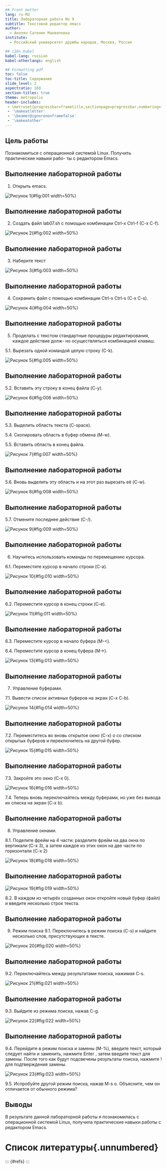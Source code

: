 ```yaml
---
## Front matter
lang: ru-RU
title: Лабораторная работа No 9
subtitle: Текстовой редактор emacs
author:
  - Акопян Сатеник Манвеловна
institute:
  - Российский университет дружбы народов, Москва, Россия

## i18n babel
babel-lang: russian
babel-otherlangs: english

## Formatting pdf
toc: false
toc-title: Содержание
slide_level: 2
aspectratio: 169
section-titles: true
theme: metropolis
header-includes:
 - \metroset{progressbar=frametitle,sectionpage=progressbar,numbering=fraction}
 - '\makeatletter'
 - '\beamer@ignorenonframefalse'
 - '\makeatother'
---
```


## Цель работы

Познакомиться с операционной системой Linux. Получить практические навыки рабо-
ты с редактором Emacs.

## Выполнение лабораторной работы

1. Открыть emacs.

![Рисунок 1](image/1.png){#fig:001 width=50%}

## Выполнение лабораторной работы

2. Создать файл lab07.sh с помощью комбинации Ctrl-x Ctrl-f (C-x C-f).

![Рисунок 2](image/2.png){#fig:002 width=50%}

## Выполнение лабораторной работы

3. Наберите текст

![Рисунок 3](image/3.png){#fig:003 width=50%}

## Выполнение лабораторной работы

4. Сохранить файл с помощью комбинации Ctrl-x Ctrl-s (C-x C-s).

![Рисунок 4](image/4.png){#fig:004 width=50%}

## Выполнение лабораторной работы

5. Проделать с текстом стандартные процедуры редактирования, каждое действие долж-
но осуществляться комбинацией клавиш.

5.1. Вырезать одной командой целую строку (С-k).

![Рисунок 5](image/5.png){#fig:005 width=50%}

## Выполнение лабораторной работы

5.2. Вставить эту строку в конец файла (C-y).

![Рисунок 6](image/6.png){#fig:006 width=50%}

## Выполнение лабораторной работы

5.3. Выделить область текста (C-space).

5.4. Скопировать область в буфер обмена (M-w).

5.5. Вставить область в конец файла.

![Рисунок 7](image/7.png){#fig:007 width=50%}

## Выполнение лабораторной работы

5.6. Вновь выделить эту область и на этот раз вырезать её (C-w).

![Рисунок 8](image/8.png){#fig:008 width=50%}

## Выполнение лабораторной работы

5.7. Отмените последнее действие (C-/).

![Рисунок 9](image/9.png){#fig:009 width=50%}

## Выполнение лабораторной работы

6. Научитесь использовать команды по перемещению курсора.

6.1. Переместите курсор в начало строки (C-a).

![Рисунок 10](image/10.png){#fig:010 width=50%}

## Выполнение лабораторной работы

6.2. Переместите курсор в конец строки (C-e).

![Рисунок 11](image/11.png){#fig:011 width=50%}

## Выполнение лабораторной работы

6.3. Переместите курсор в начало буфера (M-<).

6.4. Переместите курсор в конец буфера (M->).

![Рисунок 13](image/13.png){#fig:013 width=50%}

## Выполнение лабораторной работы

7. Управление буферами.

7.1. Вывести список активных буферов на экран (C-x C-b).

![Рисунок 14](image/14.png){#fig:014 width=50%}

## Выполнение лабораторной работы

7.2. Переместитесь во вновь открытое окно (C-x) o со списком открытых буферов
и переключитесь на другой буфер.

![Рисунок 15](image/15.png){#fig:015 width=50%}

## Выполнение лабораторной работы

7.3. Закройте это окно (C-x 0).

![Рисунок 16](image/16.png){#fig:016 width=50%}

7.4. Теперь вновь переключайтесь между буферами, но уже без вывода их списка на
экран (C-x b).

## Выполнение лабораторной работы

8. Управление окнами.

8.1. Поделите фрейм на 4 части: разделите фрейм на два окна по вертикали (C-x 3),
а затем каждое из этих окон на две части по горизонтали (C-x 2) 

![Рисунок 18](image/18.png){#fig:018 width=50%}

## Выполнение лабораторной работы

![Рисунок 19](image/19.png){#fig:019 width=50%}

8.2. В каждом из четырёх созданных окон откройте новый буфер (файл) и введите
несколько строк текста.

## Выполнение лабораторной работы

9. Режим поиска
9.1. Переключитесь в режим поиска (C-s) и найдите несколько слов, присутствующих
в тексте.

![Рисунок 20](image/20.png){#fig:020 width=50%}

## Выполнение лабораторной работы

9.2. Переключайтесь между результатами поиска, нажимая C-s.

![Рисунок 21](image/21.png){#fig:021 width=50%}

## Выполнение лабораторной работы

9.3. Выйдите из режима поиска, нажав C-g.

![Рисунок 22](image/22.png){#fig:022 width=50%}

## Выполнение лабораторной работы

9.4. Перейдите в режим поиска и замены (M-%), введите текст, который следует найти
и заменить, нажмите Enter , затем введите текст для замены. После того как будут
подсвечены результаты поиска, нажмите ! для подтверждения замены.

![Рисунок 23](image/23.png){#fig:023 width=50%}

9.5. Испробуйте другой режим поиска, нажав M-s o. Объясните, чем он отличается от
обычного режима?


## Выводы

В результате данной лабораторной работы я познакомилась с операционной системой Linux, получила практические навыки работы с редактором Emacs.

# Список литературы{.unnumbered}

::: {#refs}
:::

